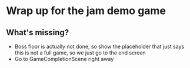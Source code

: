 # Wrap up for the jam demo game

## What's missing?

- Boss floor is actually not done, so show the placeholder that just says this is not a full game, so we just go to the end screen
- Go to GameCompletionScene right away